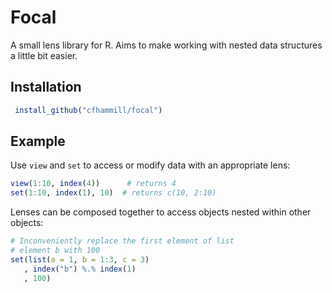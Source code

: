 # Focal

A small lens library for R. Aims to make working with nested data structures
a little bit easier.

## Installation

``` r
 install_github("cfhammill/focal")
```

## Example

Use `view` and `set` to access or modify data with an appropriate lens:

``` r
view(1:10, index(4))      # returns 4
set(1:10, index(1), 10)  # returns c(10, 2:10)
```

Lenses can be composed together to access objects nested
within other objects:

```r
# Inconveniently replace the first element of list
# element b with 100
set(list(a = 1, b = 1:3, c = 3)
   , index("b") %.% index(1)
   , 100)
```

